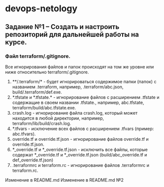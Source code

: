 # devops-netology

## Задание №1 – Создать и настроить репозиторий для дальнейшей работы на курсе.

### Файл terraform/\.gitignore.

Все игнорирования файлов и папок происходят на том же уровне или ниже относительно terraform/\.gitignore.

1) \*\*/\.terraform/\* - будет игнорироваться содержимое папки (папок) с названием \.terraform, например, \.terraform/abc.json, build/\.terraform/def.exe.
2) \*\.tfstate и \*\.tfstate.\* - игнорирование файлов с расширением \.tfstate и содержащие в своем названии \.tfstate\., например, abc.tfstate, terraform/build/abc.tfstate.exe.
3) crash.log - игнорирование файла crash.log, который может находится в любой директории, например, terraform/lib/build/crash.log.
4) \*.tfvars - исключение всех файлов с расширением .tfvars (пример: abc.tfvars).
5) override.tf и override.tf.json - игнорирование файлов override.tf и override.tf.json.
6) \*_override.tf и \*_override.tf.json - исключить все файлы, которые содержат \*_override.tf и \*_override.tf.json (build/abc_override.tf и def_override.tf.json)
7) .terraformrc и terraform.rc - игнорирование файлов .terraformrc и terraform.rc.

Изменение в README.md
Изменение в README.md №2